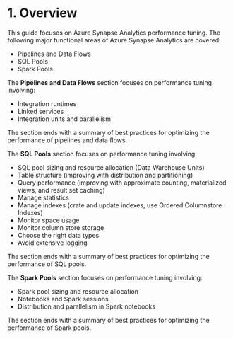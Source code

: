 # 1. Overview

This guide focuses on Azure Synapse Analytics performance tuning. The following major functional areas of Azure Synapse Analytics are covered:

- Pipelines and Data Flows
- SQL Pools
- Spark Pools

The **Pipelines and Data Flows** section focuses on performance tuning involving:

- Integration runtimes
- Linked services
- Integration units and parallelism

The section ends with a summary of best practices for optimizing the performance of pipelines and data flows.

The **SQL Pools** section focuses on performance tuning involving:

- SQL pool sizing and resource allocation (Data Warehouse Units)
- Table structure (improving with distribution and partitioning)
- Query performance (improving with approximate counting, materialized views, and result set caching)
- Manage statistics
- Manage indexes (crate and update indexes, use Ordered Columnstore Indexes)
- Monitor space usage
- Monitor column store storage
- Choose the right data types
- Avoid extensive logging

The section ends with a summary of best practices for optimizing the performance of SQL pools.

The **Spark Pools** section focuses on performance tuning involving:

- Spark pool sizing and resource allocation
- Notebooks and Spark sessions
- Distribution and parallelism in Spark notebooks

The section ends with a summary of best practices for optimizing the performance of Spark pools.